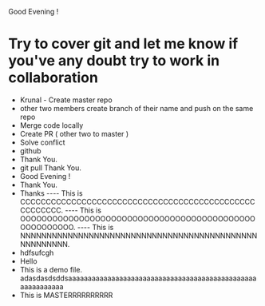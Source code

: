 Good Evening !
# Try to cover git and let me know if you've any doubt try to work in collaboration 
- Krunal - Create master repo
- other two members create branch of their name and push on the same repo
- Merge code locally 
- Create PR ( other two to master )
- Solve conflict
- github
- Thank You.
- git pull
Thank You.
- Good Evening !
- Thank You.
- Thanks
---- This is CCCCCCCCCCCCCCCCCCCCCCCCCCCCCCCCCCCCCCCCCCCCCCCCCCCCCC.
---- This is OOOOOOOOOOOOOOOOOOOOOOOOOOOOOOOOOOOOOOOOOOOOOOOOOOOOOO.
---- This is NNNNNNNNNNNNNNNNNNNNNNNNNNNNNNNNNNNNNNNNNNNNNNNNNNNNNN.
- hdfsufcgh
- Hello
- This is a demo file.
adasdasdsddsaaaaaaaaaaaaaaaaaaaaaaaaaaaaaaaaaaaaaaaaaaaaaaaaaaaaaaaaaaa
- This is MASTERRRRRRRRRR